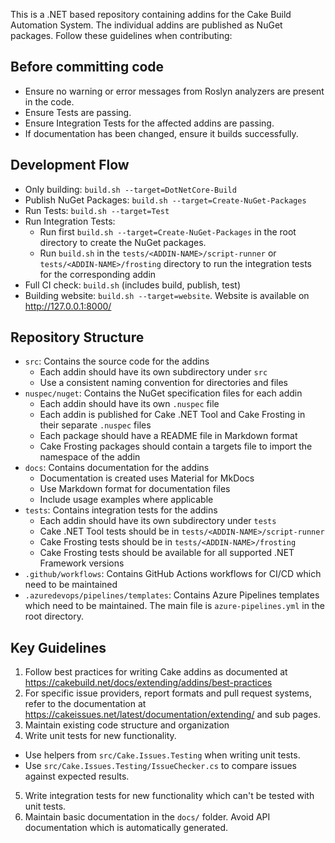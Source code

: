 This is a .NET based repository containing addins for the Cake Build Automation System.
The individual addins are published as NuGet packages.
Follow these guidelines when contributing:

## Before committing code
- Ensure no warning or error messages from Roslyn analyzers are present in the code.
- Ensure Tests are passing.
- Ensure Integration Tests for the affected addins are passing.
- If documentation has been changed, ensure it builds successfully.

## Development Flow
- Only building: `build.sh --target=DotNetCore-Build`
- Publish NuGet Packages: `build.sh --target=Create-NuGet-Packages`
- Run Tests: `build.sh --target=Test`
- Run Integration Tests:
  - Run first `build.sh --target=Create-NuGet-Packages` in the root directory to create the NuGet packages.
  - Run `build.sh` in the `tests/<ADDIN-NAME>/script-runner` or `tests/<ADDIN-NAME>/frosting` directory to run the integration tests for the corresponding addin
- Full CI check: `build.sh` (includes build, publish, test)
- Building website: `build.sh --target=website`. Website is available on http://127.0.0.1:8000/

## Repository Structure
- `src`: Contains the source code for the addins
  - Each addin should have its own subdirectory under `src`
  - Use a consistent naming convention for directories and files
- `nuspec/nuget`: Contains the NuGet specification files for each addin
  - Each addin should have its own `.nuspec` file
  - Each addin is published for Cake .NET Tool and Cake Frosting in their separate `.nuspec` files
  - Each package should have a README file in Markdown format
  - Cake Frosting packages should contain a targets file to import the namespace of the addin
- `docs`: Contains documentation for the addins
  - Documentation is created uses Material for MkDocs
  - Use Markdown format for documentation files
  - Include usage examples where applicable
- `tests`: Contains integration tests for the addins
  - Each addin should have its own subdirectory under `tests`
  - Cake .NET Tool tests should be in `tests/<ADDIN-NAME>/script-runner`
  - Cake Frosting tests should be in `tests/<ADDIN-NAME>/frosting`
  - Cake Frosting tests should be available for all supported .NET Framework versions
- `.github/workflows`: Contains GitHub Actions workflows for CI/CD which need to be maintained
- `.azuredevops/pipelines/templates`: Contains Azure Pipelines templates which need to be maintained. The main file is `azure-pipelines.yml` in the root directory.

## Key Guidelines
1. Follow best practices for writing Cake addins as documented at https://cakebuild.net/docs/extending/addins/best-practices
2. For specific issue providers, report formats and pull request systems, refer to the documentation at https://cakeissues.net/latest/documentation/extending/ and sub pages.
3. Maintain existing code structure and organization
4. Write unit tests for new functionality.
  - Use helpers from `src/Cake.Issues.Testing` when writing unit tests.
  - Use `src/Cake.Issues.Testing/IssueChecker.cs` to compare issues against expected results. 
5. Write integration tests for new functionality which can't be tested with unit tests.
6. Maintain basic documentation in the `docs/` folder. Avoid API documentation which is automatically generated.